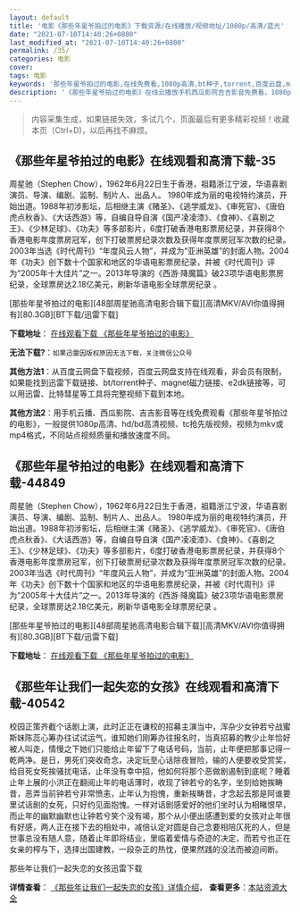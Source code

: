 ```yaml
---
layout: default
title: '电影《那些年星爷拍过的电影》下载资源/在线播放/视频地址/1080p/高清/蓝光'
date: "2021-07-10T14:40:26+0800"
last_modified_at: "2021-07-10T14:40:26+0800"
permalink: /35/
categories: 电影
cover:
tags: 电影
keywords: '那些年星爷拍过的电影,在线免费看,1080p高清,bt种子,torrent,百度云盘,magnet,磁力链,迅雷下载资源'
description: '《那些年星爷拍过的电影》在线云播放手机西瓜影院吉吉影音免费看，1080p高清bd/hd未删减完整版和tc抢先枪版，mkv/mp4格式，附带bt/torrent种子、magnet/磁力链、百度云盘、网盘资源迅雷下载链接'
---
```


>内容采集生成，如果链接失效，多试几个，页面最后有更多精彩视频！收藏本页（Ctrl+D)，以后再找不麻烦。


## 《那些年星爷拍过的电影》在线观看和高清下载-35

周星驰（Stephen Chow），1962年6月22日生于香港，祖籍浙江宁波，华语喜剧演员、导演、编剧、监制、制片人、出品人。 1980年成为丽的电视特约演员，开始出道。1988年初涉影坛，后相继主演《赌圣》、《逃学威龙》、《审死官》、《唐伯虎点秋香》、《大话西游》等，自编自导自演《国产凌凌漆》、《食神》、《喜剧之王》、《少林足球》、《功夫》等多部影片，6度打破香港电影票房纪录，并获得8个香港电影年度票房冠军，创下打破票房纪录次数及获得年度票房冠军次数的纪录。 2003年当选《时代周刊》“年度风云人物”，并成为“亚洲英雄”的封面人物。2004年《功夫》创下数十个国家和地区的华语电影票房纪录，并被《时代周刊》评为“2005年十大佳片”之一。2013年导演的《西游·降魔篇》破23项华语电影票房纪录，全球票房达2.18亿美元，刷新华语电影全球票房纪录 。


[那些年星爷拍过的电影][48部周星驰高清电影合辑下载][高清MKV/AVI你值得拥有][80.3GB][BT下载/迅雷下载]

**下载地址**： [在线观看下载 《那些年星爷拍过的电影》](https://www.btdx8.com/torrent/stephen_chow_1962622.html) 


**无法下载?**：`如果迅雷因版权原因无法下载，关注微信公众号 `

**其他方法1**：从百度云网盘下载视频，百度云网盘支持在线观看，非会员有限制，如果能找到迅雷下载链接、bt/torrent种子、magnet磁力链接、e2dk链接等，可以用迅雷、比特彗星等工具将完整视频下载到本地。

**其他方法2**：用手机云播、西瓜影院、吉吉影音等在线免费观看《那些年星爷拍过的电影》，一般提供1080p高清、hd/bd高清视频、tc抢先版视频，视频为mkv或mp4格式，不同站点视频质量和播放速度不同。


## 《那些年星爷拍过的电影》在线观看和高清下载-44849

周星驰（Stephen Chow），1962年6月22日生于香港，祖籍浙江宁波，华语喜剧演员、导演、编剧、监制、制片人、出品人。 1980年成为丽的电视特约演员，开始出道。1988年初涉影坛，后相继主演《赌圣》、《逃学威龙》、《审死官》、《唐伯虎点秋香》、《大话西游》等，自编自导自演《国产凌凌漆》、《食神》、《喜剧之王》、《少林足球》、《功夫》等多部影片，6度打破香港电影票房纪录，并获得8个香港电影年度票房冠军，创下打破票房纪录次数及获得年度票房冠军次数的纪录。 2003年当选《时代周刊》“年度风云人物”，并成为“亚洲英雄”的封面人物。2004年《功夫》创下数十个国家和地区的华语电影票房纪录，并被《时代周刊》评为“2005年十大佳片”之一。2013年导演的《西游·降魔篇》破23项华语电影票房纪录，全球票房达2.18亿美元，刷新华语电影全球票房纪录 。


[那些年星爷拍过的电影][48部周星驰高清电影合辑下载][高清MKV/AVI你值得拥有][80.3GB][BT下载/迅雷下载]

**下载地址**： [在线观看下载 《那些年星爷拍过的电影》](https://www.btdx8.com/torrent/stephen_chow_1962622.html) 


## 《那些年让我们一起失恋的女孩》在线观看和高清下载-40542

校园正策齐截个话剧上演，此时正正在谦校的招募主演当中，浑杂少女钟若兮战蜜斯妹陈蕊心筹办往试试运气，谁知她们刚筹办往报名时，当真招募的教少止年恰好被人叫走，情慢之下她们只能给止年留下了电话号码，当前，止年便把那事记得一乾两净。是日，男死们突收奇念，决定玩至心话除夜冒险，输的人便要收受赏奖，给目死女死挨骚扰电话，止年没有幸中招，他如何将那个恶做剧遏制到底呢？睡着止年上展的小洪正在翻阅止年的电话薄时，收现了钟若兮的名字，坐刻给她挨畴昔，恶弄当前钟若兮非常愤恚，止年认为抱愧，重新挨畴昔，才念起去那是阿谁要里试话剧的女死，只好约见面抱愧。一样对话剧感爱好的他们坐时认为相睹恨早，而止年的幽默幽默也让钟若兮笑个没有竭，那个从小便出感遭到爱的女孩对止年很有好感，两人正在接下去的相处中，减倍认定对圆是自己念要相陪仄死的人，但是世事总没有随人意，随着止年即将结业，里临着爱情与奇迹的决定，而若兮也正在女亲的榨与下，选择出国建教，一段杂正的热忱，便果然践的没法而被迫间断。


那些年让我们一起失恋的女孩迅雷下载

**详情查看**： [《那些年让我们一起失恋的女孩》详情介绍](/movie/40542/)， **查看更多**：[本站资源大全](/movie/t/all/)

